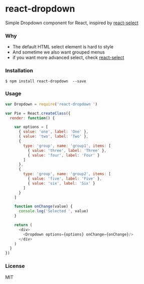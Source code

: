 react-dropdown
==============

Simple Dropdown component for React, inspired by [react-select](https://github.com/JedWatson/react-select)


### Why

* The default HTML select element is hard to style
* And sometime we also want grouped menus
* if you want more advanced select, check [react-select](https://github.com/JedWatson/react-select)

### Installation

```
$ npm install react-dropdown  --save
```

### Usage

```JavaScript
var Dropdown = require('react-dropdown ')

var Pie = React.createClass({
  render: function() {

    var options = [
      { value: 'one', label: 'One' },
      { value: 'two', label: 'Two' },
      {
        type: 'group', name: 'group1', items: [
          { value: 'three', label: 'Three' },
          { value: 'four', label: 'Four' }
        ]
      },
      {
        type: 'group', name: 'group2', items: [
          { value: 'five', label: 'Five' },
          { value: 'six', label: 'Six' }
        ]
      }
    ]

    function onChange(value) {
      console.log('Selected ', value)
    }

    return (
      <div>
        <Dropdown options={options} onChange={onChange}/>
      </div>
    )
  }
})

```

### License

MIT